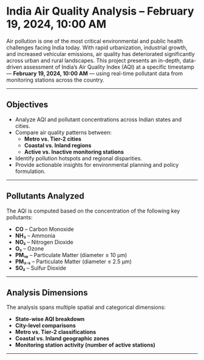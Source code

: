 # India Air Quality Analysis – February 19, 2024, 10:00 AM

Air pollution is one of the most critical environmental and public health challenges facing India today. With rapid urbanization, industrial growth, and increased vehicular emissions, air quality has deteriorated significantly across urban and rural landscapes. This project presents an in-depth, data-driven assessment of India’s Air Quality Index (AQI) at a specific timestamp — **February 19, 2024, 10:00 AM** — using real-time pollutant data from monitoring stations across the country.

---

## Objectives

- Analyze AQI and pollutant concentrations across Indian states and cities.
- Compare air quality patterns between:
  - **Metro vs. Tier-2 cities**
  - **Coastal vs. Inland regions**
  - **Active vs. Inactive monitoring stations**
- Identify pollution hotspots and regional disparities.
- Provide actionable insights for environmental planning and policy formulation.

---

## Pollutants Analyzed

The AQI is computed based on the concentration of the following key pollutants:

- **CO** – Carbon Monoxide
- **NH₃** – Ammonia
- **NO₂** – Nitrogen Dioxide
- **O₃** – Ozone
- **PM₁₀** – Particulate Matter (diameter ≤ 10 μm)
- **PM₂.₅** – Particulate Matter (diameter ≤ 2.5 μm)
- **SO₂** – Sulfur Dioxide

---

## Analysis Dimensions

The analysis spans multiple spatial and categorical dimensions:

- **State-wise AQI breakdown**
- **City-level comparisons**
- **Metro vs. Tier-2 classifications**
- **Coastal vs. Inland geographic zones**
- **Monitoring station activity (number of active stations)**

---
